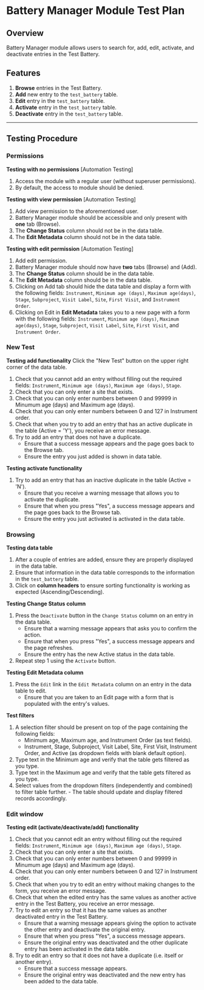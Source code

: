 # Battery Manager Module Test Plan

##  Overview

Battery Manager module allows users to search for, add, edit, activate, and deactivate entries in the
Test Battery.

##  Features

1. **Browse** entries in the Test Battery.
2. **Add** new entry to the `test_battery` table.
3. **Edit** entry in the `test_battery` table.
4. **Activate** entry in the `test_battery` table.
5. **Deactivate** entry in the `test_battery` table.

---

##  Testing Procedure

### Permissions

**Testing with no permissions** [Automation Testing]
  1. Access the module with a regular user (without superuser permissions).
  2. By default, the access to module should be denied.

**Testing with view permission** [Automation Testing]
  1. Add view permission to the aforementioned user.
  2. Battery Manager module should be accessible and only present with **one** tab (Browse).
  3. The **Change Status** column should not be in the data table.
  4. The **Edit Metadata** column should not be in the data table.

**Testing with edit permission** [Automation Testing]
  1. Add edit permission.
  2. Battery Manager module should now have **two** tabs (Browse) and (Add).
  3. The **Change Status** column should be in the data table.
  4. The **Edit Metadata** column should be in the data table.
  5. Clicking on Add tab should hide the data table and display a form with the following fields:
     `Instrument`, `Minimum age (days)`, `Maximum age(days)`, `Stage`, `Subproject`, `Visit Label`, `Site`, `First Visit`,
     and `Instrument Order`.
  6. Clicking on Edit in **Edit Metadata** takes you to a new page with a form with the following fields:
     `Instrument`, `Minimum age (days)`, `Maximum age(days)`, `Stage`, `Subproject`, `Visit Label`, `Site`, `First Visit`,
     and `Instrument Order`.

### New Test

**Testing add functionality**
Click the "New Test" button on the upper right corner of the data table.
  1. Check that you cannot add an entry without filling out the required fields: `Instrument`, `Minimum age (days)`, `Maximum age (days)`, `Stage`.
  2. Check that you can only enter a site that exists.
  3. Check that you can only enter numbers between 0 and 99999 in Minumum age (days) and Maximum age (days).
  4. Check that you can only enter numbers between 0 and 127 in Instrument order.
  5. Check that when you try to add an entry that has an active duplicate in the table (Active = 'Y'), you receive an error message.
  6. Try to add an entry that does not have a duplicate.
     - Ensure that a success message appears and the page goes back to the Browse tab.
     - Ensure the entry you just added is shown in data table.

**Testing activate functionality**
  1. Try to add an entry that has an inactive duplicate in the table (Active = 'N').
     - Ensure that you receive a warning message that allows you to activate the duplicate.
     - Ensure that when you press "Yes", a success message appears and the page goes back to the Browse tab.
     - Ensure the entry you just activated is activated in the data table.

### Browsing

**Testing data table**
  1. After a couple of entries are added, ensure they are properly displayed in the data table.
  2. Ensure that information in the data table corresponds to the information in the `test_battery` table.
  3. Click on **column headers** to ensure sorting functionality is working as expected (Ascending/Descending).

**Testing Change Status column**
  1. Press the `Deactivate` button in the `Change Status` column on an entry in the data table.
     - Ensure that a warning message appears that asks you to confirm the action.
     - Ensure that when you press "Yes", a success message appears and the page refreshes.
     - Ensure the entry has the new Active status in the data table.
  2. Repeat step 1 using the `Activate` button.

**Testing Edit Metadata column**
  1. Press the `Edit` link in the `Edit Metadata` column on an entry in the data table to edit.
     - Ensure that you are taken to an Edit page with a form that is populated with the entry's values.

**Test filters**
  1. A selection filter should be present on top of the page containing the following fields:
     - Minimum age, Maximum age, and Instrument Order (as text fields).
     - Instrument, Stage, Subproject, Visit Label, Site, First Visit, Instrument Order, and Active (as dropdown fields with blank default option).
  2. Type text in the Minimum age and verify that the table gets filtered as you type.
  3. Type text in the Maximum age and verify that the table gets filtered as you type.
  4. Select values from the dropdown filters (independently and combined) to filter table further.
    - The table should update and display filtered records accordingly.

### Edit window

**Testing edit (activate/deactivate/add) functionality**
  1. Check that you cannot edit an entry without filling out the required fields: `Instrument`, `Minimum age (days)`, `Maximum age (days)`, `Stage`.
  2. Check that you can only enter a site that exists.
  3. Check that you can only enter numbers between 0 and 99999 in Minumum age (days) and Maximum age (days).
  4. Check that you can only enter numbers between 0 and 127 in Instrument order.
  5. Check that when you try to edit an entry without making changes to the form, you receive an error message.
  6. Check that when the edited entry has the same values as another active entry in the Test Battery, you receive an error message.
  7. Try to edit an entry so that it has the same values as another deactivated entry in the Test Battery.
     - Ensure that a warning message appears giving the option to activate the other entry and deactivate the original entry.
     - Ensure that when you press "Yes", a success message appears.
     - Ensure the original entry was deactivated and the other duplicate entry has been activated in the data table.
  8. Try to edit an entry so that it does not have a duplicate (i.e. itself or another entry).
     - Ensure that a success message appears.
     - Ensure the original entry was deactivated and the new entry has been added to the data table.
